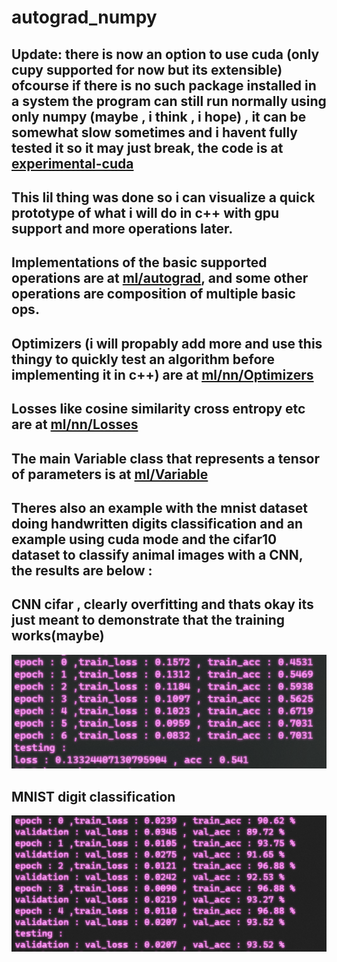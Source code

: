 # autograd_numpy
## Update: there is now an option to use cuda (only cupy supported for now but its extensible) ofcourse if there is no such package installed in a system the program can still run normally using only numpy (maybe , i think , i hope) , it can be somewhat slow sometimes and i havent fully tested it so it may just break, the code is at [experimental-cuda](https://github.com/EnaAlogo/autograd_numpy/tree/experimental-CUDA)
## This lil thing was done so i can visualize a quick prototype of what i will do in c++ with gpu support and more operations later.
## Implementations of the basic supported operations are at [ml/autograd](ml/autograd/), and some other operations are composition of multiple basic ops. 
## Optimizers (i will propably add more and use this thingy to quickly test an algorithm before implementing it in c++) are at [ml/nn/Optimizers](ml/nn/Optimizers.py)
## Losses like cosine similarity cross entropy etc are at [ml/nn/Losses](ml/nn/Losses.py)
## The main Variable class that represents a tensor of parameters is at [ml/Variable](ml/Variable.py)
## Theres also an example with the mnist dataset doing handwritten digits classification and an example using cuda mode and the cifar10 dataset to classify animal images with a CNN, the results are below :
## CNN cifar , clearly overfitting and thats okay its just meant to demonstrate that the training works(maybe)
![image](cnn_cifar10.png)
## MNIST digit classification
![image](mnist_results.png)

